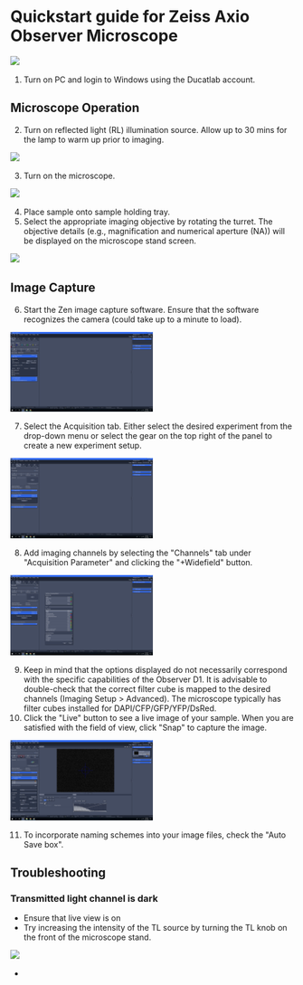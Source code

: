 # Quickstart guide for Zeiss Axio Observer Microscope

<IMG SRC="images/microscope_station.jpg" WIDTH=50%></IMG>
1. Turn on PC and login to Windows using the Ducatlab account.

## Microscope Operation

2. Turn on reflected light (RL) illumination source. Allow up to 30 mins for the lamp to warm up prior to imaging.

<IMG SRC="images/microscope_stand_RL_marked.jpg" WIDTH=50%></IMG>

3. Turn on the microscope.

<IMG SRC="images/microscope_stand_2_power_marked.jpg" WIDTH=50%></IMG>

4. Place sample onto sample holding tray.
5. Select the appropriate imaging objective by rotating the turret. The objective details (e.g., magnification and numerical aperture (NA)) will be displayed on the microscope stand screen.

<IMG SRC="images/microscope_stand_turret.jpg" WIDTH=50%></IMG>

## Image Capture

6. Start the Zen image capture software. Ensure that the software recognizes the camera (could take up to a minute to load).

<IMG SRC="images/zen1.png" WIDTH=50%></IMG>

7. Select the Acquisition tab. Either select the desired experiment from the drop-down menu or select the gear on the top right of the panel to create a new experiment setup.

<IMG SRC="images/zen2.png" WIDTH=50%></IMG>

8. Add imaging channels by selecting the "Channels" tab under "Acquisition Parameter" and clicking the "+Widefield" button.

<IMG SRC="images/zen3.png" WIDTH=50%></IMG>

9. Keep in mind that the options displayed do not necessarily correspond with the specific capabilities of the Observer D1. It is advisable to double-check that the correct filter cube is mapped to the desired channels (Imaging Setup > Advanced). The microscope typically has filter cubes installed for DAPI/CFP/GFP/YFP/DsRed.
10. Click the "Live"  button to see a live image of your sample. When you are satisfied with the field of view, click "Snap" to capture the image.

<IMG SRC="images/zen4.png" WIDTH=50%></IMG>

11. To incorporate naming schemes into your image files, check the "Auto Save box".

## Troubleshooting

### Transmitted light channel is dark
- Ensure that live view is on
- Try increasing the intensity of the TL source by turning the TL knob on the front of the microscope stand.

<IMG SRC="images/microscope_stand_TL_dial.jpg" WIDTH=50%></IMG>

-
